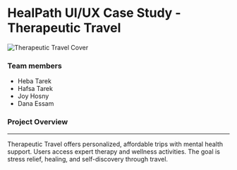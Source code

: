 # HealPath UI/UX Case Study - Therapeutic Travel

![Therapeutic Travel Cover](cover.jpg)

### Team members

- Heba Tarek
- Hafsa Tarek
- Joy Hosny
- Dana Essam

### Project Overview

---

Therapeutic Travel offers personalized, affordable trips with mental health support. Users access expert therapy and wellness activities. The goal is stress relief, healing, and self-discovery through travel.
